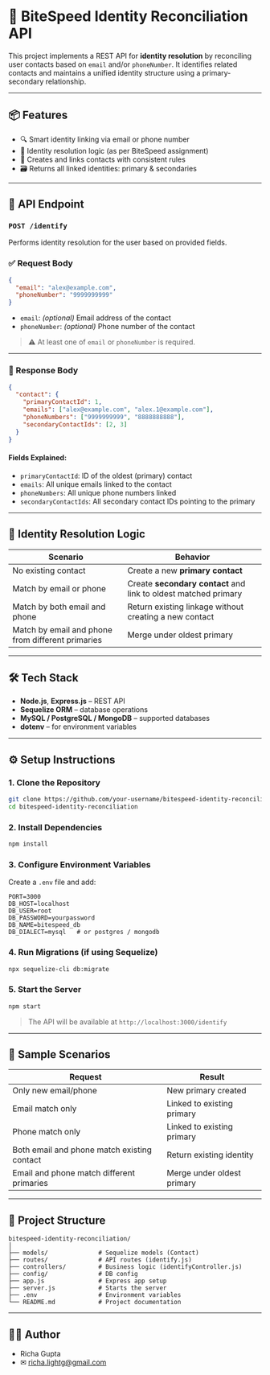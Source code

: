 
# 🔗 BiteSpeed Identity Reconciliation API

This project implements a REST API for **identity resolution** by reconciling user contacts based on `email` and/or `phoneNumber`. It identifies related contacts and maintains a unified identity structure using a primary-secondary relationship.

---

## 📦 Features

- 🔍 Smart identity linking via email or phone number
- 🧠 Identity resolution logic (as per BiteSpeed assignment)
- 🔗 Creates and links contacts with consistent rules
- 🗃️ Returns all linked identities: primary & secondaries

---

## 📡 API Endpoint

### `POST /identify`

Performs identity resolution for the user based on provided fields.

### ✅ Request Body

```json
{
  "email": "alex@example.com",
  "phoneNumber": "9999999999"
}
```

- `email`: *(optional)* Email address of the contact
- `phoneNumber`: *(optional)* Phone number of the contact

> ⚠️ At least one of `email` or `phoneNumber` is required.

---

### 🔁 Response Body

```json
{
  "contact": {
    "primaryContactId": 1,
    "emails": ["alex@example.com", "alex.1@example.com"],
    "phoneNumbers": ["9999999999", "8888888888"],
    "secondaryContactIds": [2, 3]
  }
}
```

#### Fields Explained:
- `primaryContactId`: ID of the oldest (primary) contact
- `emails`: All unique emails linked to the contact
- `phoneNumbers`: All unique phone numbers linked
- `secondaryContactIds`: All secondary contact IDs pointing to the primary

---

## 🔄 Identity Resolution Logic

| Scenario | Behavior |
|---------|----------|
| No existing contact | Create a new **primary contact** |
| Match by email or phone | Create **secondary contact** and link to oldest matched primary |
| Match by both email and phone | Return existing linkage without creating a new contact |
| Match by email and phone from different primaries | Merge under oldest primary |

---

## 🛠️ Tech Stack

- **Node.js**, **Express.js** – REST API
- **Sequelize ORM** – database operations
- **MySQL / PostgreSQL / MongoDB** – supported databases
- **dotenv** – for environment variables

---

## ⚙️ Setup Instructions

### 1. Clone the Repository

```bash
git clone https://github.com/your-username/bitespeed-identity-reconciliation.git
cd bitespeed-identity-reconciliation
```

### 2. Install Dependencies

```bash
npm install
```

### 3. Configure Environment Variables

Create a `.env` file and add:

```env
PORT=3000
DB_HOST=localhost
DB_USER=root
DB_PASSWORD=yourpassword
DB_NAME=bitespeed_db
DB_DIALECT=mysql   # or postgres / mongodb
```

### 4. Run Migrations (if using Sequelize)

```bash
npx sequelize-cli db:migrate
```

### 5. Start the Server

```bash
npm start
```

> The API will be available at `http://localhost:3000/identify`

---

## 🧪 Sample Scenarios

| Request | Result |
|--------|--------|
| Only new email/phone | New primary created |
| Email match only | Linked to existing primary |
| Phone match only | Linked to existing primary |
| Both email and phone match existing contact | Return existing identity |
| Email and phone match different primaries | Merge under oldest primary |

---

## 📁 Project Structure

```
bitespeed-identity-reconciliation/
│
├── models/              # Sequelize models (Contact)
├── routes/              # API routes (identify.js)
├── controllers/         # Business logic (identifyController.js)
├── config/              # DB config
├── app.js               # Express app setup
├── server.js            # Starts the server
├── .env                 # Environment variables
└── README.md            # Project documentation
```

---

## 👨‍💻 Author

- Richa Gupta
- ✉ richa.lightg@gmail.com
